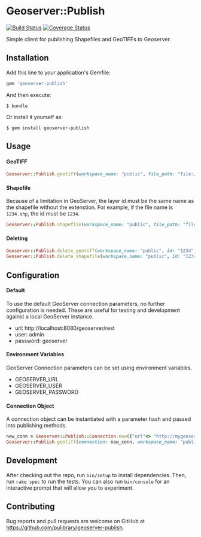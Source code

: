 # Geoserver::Publish

[![Build Status](https://img.shields.io/travis/pulibrary/geoserver-publish/master.svg)](https://travis-ci.org/pulibrary/geoserver-publish)
[![Coverage Status](https://img.shields.io/coveralls/pulibrary/geoserver-publish/master.svg)](https://coveralls.io/github/pulibrary/geoserver-publish?branch=master)

Simple client for publishing Shapefiles and GeoTIFFs to Geoserver.

## Installation

Add this line to your application's Gemfile:

```ruby
gem 'geoserver-publish'
```

And then execute:

    $ bundle

Or install it yourself as:

    $ gem install geoserver-publish

## Usage

#### GeoTIFF

```ruby
Geoserver::Publish.geotiff(workspace_name: "public", file_path: "file:///path/on/geoserver/raster.tif", id: "1234", title: "GeoTiff Title")
```

#### Shapefile

Because of a limitation in GeoServer, the layer id  must be the same name as the shapefile without the extenstion. For example, if the file name is `1234.shp`, the id must be `1234`.

```ruby
Geoserver::Publish.shapefile(workspace_name: "public", file_path: "file:///path/on/geoserver/1234.shp", id: "1234", title: "Shapefile Title")
```

#### Deleting

```Ruby
Geoserver::Publish.delete_geotiff(workspace_name: "public", id: "1234")
Geoserver::Publish.delete_shapefile(workspace_name: "public", id: "1234")
```

## Configuration

#### Default

To use the default GeoServer connection parameters, no further configuration is needed. These are useful for testing and development against a local GeoServer instance.

 - url: http://localhost:8080/geoserver/rest
 - user: admin
 - password: geoserver


#### Environment Variables

GeoServer Connection parameters can be set using environment variables.

  - GEOSERVER_URL
  - GEOSERVER_USER
  - GEOSERVER_PASSWORD

#### Connection Object

A connection object can be instantiated with a parameter hash and passed into publishing methods.

```ruby
new_conn = Geoserver::Publish::Connection.new({"url"=> "http://mygeoserver.com:8181/geoserver/rest", "user" => "admin_user", "password" => "supersecret"})
Geoserver::Publish.geotiff(connection: new_conn, workspace_name: "public", file_path: "file:///path/on/geoserver/raster.tif", id: "1234", title: "GeoTiff Title")
```

## Development

After checking out the repo, run `bin/setup` to install dependencies. Then, run `rake spec` to run the tests. You can also run `bin/console` for an interactive prompt that will allow you to experiment.

## Contributing

Bug reports and pull requests are welcome on GitHub at https://github.com/pulibrary/geoserver-publish.
